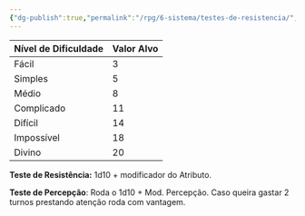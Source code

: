```yaml
---
{"dg-publish":true,"permalink":"/rpg/6-sistema/testes-de-resistencia/","dgPassFrontmatter":true}
---
```




| Nível de Dificuldade | Valor Alvo |
|----------------------|------------|
| Fácil                | 3          |
| Simples              | 5          |
| Médio                | 8          |
| Complicado           | 11         |
| Difícil              | 14         |
| Impossível           | 18         |
| Divino               | 20         |

**Teste de Resistência:** 1d10 + modificador do Atributo.
 
**Teste de Percepção**: Roda o 1d10 + Mod. Percepção. Caso queira gastar 2 turnos prestando atenção roda com vantagem.

